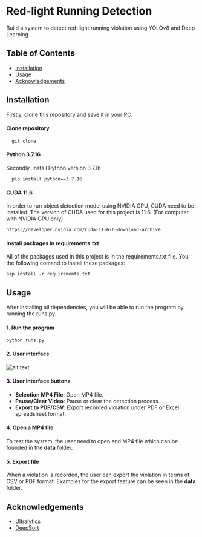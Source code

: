 # Red-light Running Detection

Build a system to detect red-light running violation using YOLOv8 and Deep Learning.

## Table of Contents
- [Installation](#installation)
- [Usage](#usage)
- [Acknowledgements](#license)

## Installation
Firstly, clone this repository and save it in your PC.
#### Clone repository
```http
  git clone 
```
#### Python 3.7.16
Secondly, install Python version 3.7.16
```http
  pip install python==3.7.16
```
#### CUDA 11.6
In order to run object detection model using NVIDIA GPU, CUDA need to be installed. The version of CUDA used for this project is 11.6. (For computer with NVIDIA GPU only)
```http
https://developer.nvidia.com/cuda-11-6-0-download-archive
```

#### Install packages in requirements.txt
All of the packages used in this project is in the requirements.txt file. You the following comand to install these packages:
 ```http
pip install -r requirements.txt 
   ```

## Usage
After installing all dependencies, you will be able to run the program by running the runs.py.
#### 1. Run the program
```http
python runs.py
   ```
#### 2. User interface
![alt text](https://raw.githubusercontent.com/DucLuan22/red-light-running-detection/master/README%20Assets/ui.png)
#### 3. User interface buttons
- **Selection MP4 File**: Open MP4 file.
- **Pause/Clear Video**: Pause or clear the detection process.
- **Export to PDF/CSV**: Export recorded violation under PDF or Excel spreadsheet format.
#### 4. Open a MP4 file
To  test the system, the user need to open and MP4 file which can be founded in the **data** folder.
#### 5. Export file
When a violation is recorded, the user can export the violation in terms of CSV or PDF format. Examples for the export feature can be seen in the **data** folder.
## Acknowledgements
 - [Ultralytics](https://github.com/ultralytics/ultralytics)
 - [DeepSort](https://github.com/nwojke/deep_sort)

